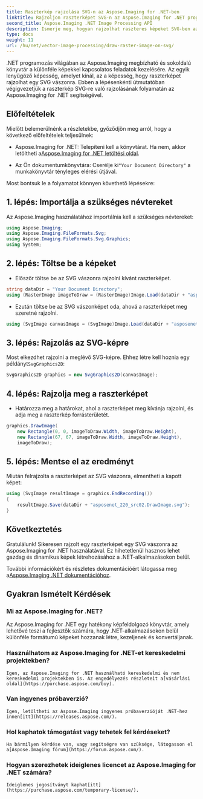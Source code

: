 ```yaml
---
title: Raszterkép rajzolása SVG-n az Aspose.Imaging for .NET-ben
linktitle: Rajzoljon raszterképet SVG-n az Aspose.Imaging for .NET programban
second_title: Aspose.Imaging .NET Image Processing API
description: Ismerje meg, hogyan rajzolhat raszteres képeket SVG-ben az Aspose.Imaging for .NET használatával. Bővítse .NET-alkalmazásait dinamikus képekkel.
type: docs
weight: 11
url: /hu/net/vector-image-processing/draw-raster-image-on-svg/
---
```


.NET programozás világában az Aspose.Imaging megbízható és sokoldalú könyvtár a különféle képekkel kapcsolatos feladatok kezelésére. Az egyik lenyűgöző képesség, amelyet kínál, az a képesség, hogy raszterképet rajzolhat egy SVG vászonra. Ebben a lépésenkénti útmutatóban végigvezetjük a raszterkép SVG-re való rajzolásának folyamatán az Aspose.Imaging for .NET segítségével.

## Előfeltételek

Mielőtt belemerülnénk a részletekbe, győződjön meg arról, hogy a következő előfeltételek teljesülnek:

-  Aspose.Imaging for .NET: Telepíteni kell a könyvtárat. Ha nem, akkor letöltheti a[Aspose.Imaging for .NET letöltési oldal](https://releases.aspose.com/imaging/net/).

-  Az Ön dokumentumkönyvtára: Cserélje ki`"Your Document Directory"` a munkakönyvtár tényleges elérési útjával.

Most bontsuk le a folyamatot könnyen követhető lépésekre:

## 1. lépés: Importálja a szükséges névtereket

Az Aspose.Imaging használatához importálnia kell a szükséges névtereket:

```csharp
using Aspose.Imaging;
using Aspose.Imaging.FileFormats.Svg;
using Aspose.Imaging.FileFormats.Svg.Graphics;
using System;
```

## 2. lépés: Töltse be a képeket

- Először töltse be az SVG vászonra rajzolni kívánt raszterképet.

```csharp
string dataDir = "Your Document Directory";
using (RasterImage imageToDraw = (RasterImage)Image.Load(dataDir + "asposenet_220_src01.png"))
```

- Ezután töltse be az SVG vászonképet oda, ahová a raszterképet meg szeretné rajzolni.

```csharp
using (SvgImage canvasImage = (SvgImage)Image.Load(dataDir + "asposenet_220_src02.svg"))
```

## 3. lépés: Rajzolás az SVG-képre

Most elkezdhet rajzolni a meglévő SVG-képre. Ehhez létre kell hoznia egy példányt`SvgGraphics2D`:

```csharp
SvgGraphics2D graphics = new SvgGraphics2D(canvasImage);
```

## 4. lépés: Rajzolja meg a raszterképet

- Határozza meg a határokat, ahol a raszterképet meg kívánja rajzolni, és adja meg a raszterkép forrásterületét.

```csharp
graphics.DrawImage(
    new Rectangle(0, 0, imageToDraw.Width, imageToDraw.Height),
    new Rectangle(67, 67, imageToDraw.Width, imageToDraw.Height),
    imageToDraw);
```

## 5. lépés: Mentse el az eredményt

Miután felrajzolta a raszterképet az SVG vászonra, elmentheti a kapott képet:

```csharp
using (SvgImage resultImage = graphics.EndRecording())
{
    resultImage.Save(dataDir + "asposenet_220_src02.DrawImage.svg");
}
```

## Következtetés

Gratulálunk! Sikeresen rajzolt egy raszterképet egy SVG vászonra az Aspose.Imaging for .NET használatával. Ez hihetetlenül hasznos lehet gazdag és dinamikus képek létrehozásához a .NET-alkalmazásokon belül.

 További információkért és részletes dokumentációért látogassa meg a[Aspose.Imaging .NET dokumentációhoz](https://reference.aspose.com/imaging/net/).

## Gyakran Ismételt Kérdések

### Mi az Aspose.Imaging for .NET?
   Az Aspose.Imaging for .NET egy hatékony képfeldolgozó könyvtár, amely lehetővé teszi a fejlesztők számára, hogy .NET-alkalmazásokon belül különféle formátumú képeket hozzanak létre, kezeljenek és konvertáljanak.

### Használhatom az Aspose.Imaging for .NET-et kereskedelmi projektekben?
    Igen, az Aspose.Imaging for .NET használható kereskedelmi és nem kereskedelmi projektekben is. Az engedélyezés részleteit a[vásárlási oldal](https://purchase.aspose.com/buy).

### Van ingyenes próbaverzió?
    Igen, letöltheti az Aspose.Imaging ingyenes próbaverzióját .NET-hez innen[itt](https://releases.aspose.com/).

### Hol kaphatok támogatást vagy tehetek fel kérdéseket?
    Ha bármilyen kérdése van, vagy segítségre van szüksége, látogasson el a[Aspose.Imaging fórum](https://forum.aspose.com/).

### Hogyan szerezhetek ideiglenes licencet az Aspose.Imaging for .NET számára?
    Ideiglenes jogosítványt kaphat[itt](https://purchase.aspose.com/temporary-license/).


